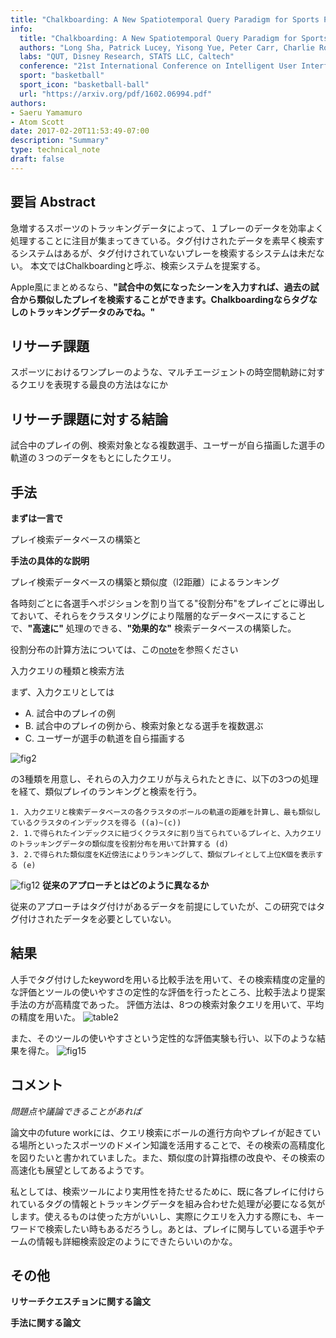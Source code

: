 ```yaml
---
title: "Chalkboarding: A New Spatiotemporal Query Paradigm for Sports Play Retrieval"
info:
  title: "Chalkboarding: A New Spatiotemporal Query Paradigm for Sports Play Retrieval"
  authors: "Long Sha, Patrick Lucey, Yisong Yue, Peter Carr, Charlie Rohlf, Iain Matthews"
  labs: "QUT, Disney Research, STATS LLC, Caltech"
  conference: "21st International Conference on Intelligent User Interfaces"
  sport: "basketball"
  sport_icon: "basketball-ball"
  url: "https://arxiv.org/pdf/1602.06994.pdf"
authors:
- Saeru Yamamuro
- Atom Scott
date: 2017-02-20T11:53:49-07:00
description: "Summary"
type: technical_note
draft: false
---
```


## 要旨 Abstract
急増するスポーツのトラッキングデータによって、１プレーのデータを効率よく処理することに注目が集まってきている。タグ付けされたデータを素早く検索するシステムはあるが、タグ付けされていないプレーを検索するシステムは未だない。
本文ではChalkboardingと呼ぶ、検索システムを提案する。

Apple風にまとめるなら、**"試合中の気になったシーンを入力すれば、過去の試合から類似したプレイを検索することができます。Chalkboardingならタグなしのトラッキングデータのみでね。"**

## リサーチ課題
スポーツにおけるワンプレーのような、マルチエージェントの時空間軌跡に対するクエリを表現する最良の方法はなにか


## リサーチ課題に対する結論
試合中のプレイの例、検索対象となる複数選手、ユーザーが自ら描画した選手の軌道の３つのデータをもとにしたクエリ。

## 手法
**まずは一言で**

プレイ検索データベースの構築と


**手法の具体的な説明**

プレイ検索データベースの構築と類似度（l2距離）によるランキング

各時刻ごとに各選手へポジションを割り当てる"役割分布"をプレイごとに導出しておいて、それらをクラスタリングにより階層的なデータベースにすることで、**"高速に"** 処理のできる、**"効果的な"** 検索データベースの構築した。

役割分布の計算方法については、この[note](https://note.mu/deepfoot/n/n1c987477f5d5)を参照ください


 入力クエリの種類と検索方法

まず、入力クエリとしては

- A. 試合中のプレイの例
- B. 試合中のプレイの例から、検索対象となる選手を複数選ぶ
- C. ユーザーが選手の軌道を自ら描画する

![fig2](fig2.jpeg)

の3種類を用意し、それらの入力クエリが与えられたときに、以下の3つの処理を経て、類似プレイのランキングと検索を行う。

```
1. 入力クエリと検索データベースの各クラスタのボールの軌道の距離を計算し、最も類似しているクラスタのインデックスを得る ((a)~(c))
2. 1.で得られたインデックスに紐づくクラスタに割り当てられているプレイと、入力クエリのトラッキングデータの類似度を役割分布を用いて計算する (d)
3. 2.で得られた類似度をK近傍法によりランキングして、類似プレイとして上位K個を表示する (e)
```

![fig12](fig2.jpeg)
**従来のアプローチとはどのように異なるか**

従来のアプローチはタグ付けがあるデータを前提にしていたが、この研究ではタグ付けされたデータを必要としていない。

## 結果
人手でタグ付けしたkeywordを用いる比較手法を用いて、その検索精度の定量的な評価とツールの使いやすさの定性的な評価を行ったところ、比較手法より提案手法の方が高精度であった。
評価方法は、8つの検索対象クエリを用いて、平均の精度を用いた。
![table2](table2.jpeg)


また、そのツールの使いやすさという定性的な評価実験も行い、以下のような結果を得た。
![fig15](fig15.jpg)

## コメント
*問題点や議論できることがあれば*

論文中のfuture workには、クエリ検索にボールの進行方向やプレイが起きている場所といったスポーツのドメイン知識を活用することで、その検索の高精度化を図りたいと書かれていました。また、類似度の計算指標の改良や、その検索の高速化も展望としてあるようです。

私としては、検索ツールにより実用性を持たせるために、既に各プレイに付けられているタグの情報とトラッキングデータを組み合わせた処理が必要になる気がします。使えるものは使った方がいいし、実際にクエリを入力する際にも、キーワードで検索したい時もあるだろうし。あとは、プレイに関与している選手やチームの情報も詳細検索設定のようにできたらいいのかな。

## その他
**リサーチクエスチョンに関する論文**

**手法に関する論文**
